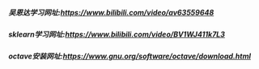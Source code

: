 ##### 吴恩达学习网址:<https://www.bilibili.com/video/av63559648>

##### sklearn学习网址:<https://www.bilibili.com/video/BV1WJ411k7L3>

##### octave安装网址:<https://www.gnu.org/software/octave/download.html>
